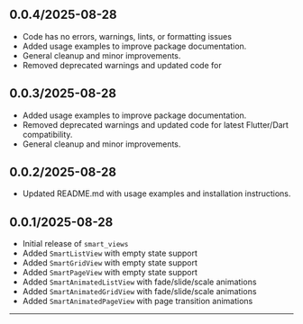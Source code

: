 ## 0.0.4/2025-08-28
* Code has no errors, warnings, lints, or formatting issues
* Added usage examples to improve package documentation.
* General cleanup and minor improvements.
* Removed deprecated warnings and updated code for 

## 0.0.3/2025-08-28

* Added usage examples to improve package documentation.
* Removed deprecated warnings and updated code for latest Flutter/Dart compatibility.
* General cleanup and minor improvements.

## 0.0.2/2025-08-28 

* Updated README.md with usage examples and installation instructions.

## 0.0.1/2025-08-28

* Initial release of `smart_views`
* Added `SmartListView` with empty state support
* Added `SmartGridView` with empty state support
* Added `SmartPageView` with empty state support
* Added `SmartAnimatedListView` with fade/slide/scale animations
* Added `SmartAnimatedGridView` with fade/slide/scale animations
* Added `SmartAnimatedPageView` with page transition animations

---
